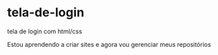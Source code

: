 # tela-de-login
 tela de login com html/css

Estou aprendendo a criar sites e agora vou gerenciar meus repositórios